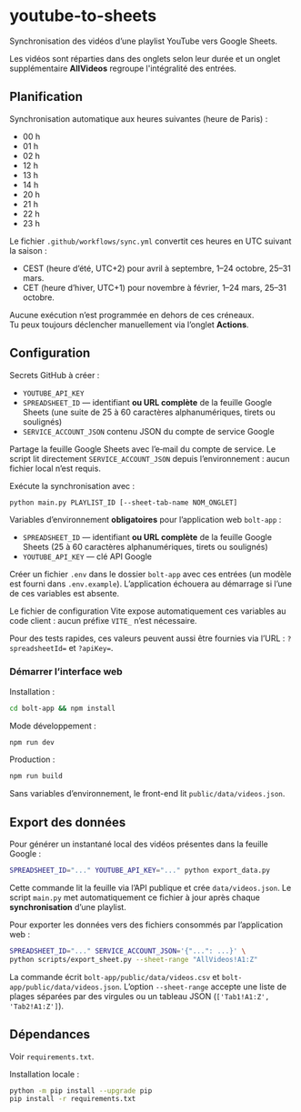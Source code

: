 # youtube-to-sheets

Synchronisation des vidéos d’une playlist YouTube vers Google Sheets.

Les vidéos sont réparties dans des onglets selon leur durée et un onglet
supplémentaire **AllVideos** regroupe l'intégralité des entrées.

## Planification

Synchronisation automatique aux heures suivantes (heure de Paris) :
- 00 h
- 01 h
- 02 h
- 12 h
- 13 h
- 14 h
- 20 h
- 21 h
- 22 h
- 23 h

Le fichier `.github/workflows/sync.yml` convertit ces heures en UTC suivant la saison :
- CEST (heure d’été, UTC+2) pour avril à septembre, 1–24 octobre, 25–31 mars.
- CET (heure d’hiver, UTC+1) pour novembre à février, 1–24 mars, 25–31 octobre.

Aucune exécution n’est programmée en dehors de ces créneaux.  
Tu peux toujours déclencher manuellement via l’onglet **Actions**.

## Configuration

Secrets GitHub à créer :
- `YOUTUBE_API_KEY`
- `SPREADSHEET_ID` — identifiant **ou URL complète** de la feuille Google Sheets
  (une suite de 25 à 60 caractères alphanumériques, tirets ou soulignés)
- `SERVICE_ACCOUNT_JSON` contenu JSON du compte de service Google

Partage la feuille Google Sheets avec l’e‑mail du compte de service.
Le script lit directement `SERVICE_ACCOUNT_JSON` depuis l’environnement : aucun fichier local n’est requis.

Exécute la synchronisation avec :
```bash
python main.py PLAYLIST_ID [--sheet-tab-name NOM_ONGLET]
```

Variables d’environnement **obligatoires** pour l’application web `bolt-app` :
- `SPREADSHEET_ID` — identifiant **ou URL complète** de la feuille Google Sheets
  (25 à 60 caractères alphanumériques, tirets ou soulignés)
- `YOUTUBE_API_KEY` — clé API Google

Créer un fichier `.env` dans le dossier `bolt-app` avec ces entrées (un modèle
est fourni dans `.env.example`). L’application échouera au démarrage si l’une de
ces variables est absente.

Le fichier de configuration Vite expose automatiquement ces variables au
code client : aucun préfixe `VITE_` n’est nécessaire.

Pour des tests rapides, ces valeurs peuvent aussi être fournies via l’URL :
`?spreadsheetId=` et `?apiKey=`.

### Démarrer l’interface web

Installation :
```bash
cd bolt-app && npm install
```

Mode développement :
```bash
npm run dev
```

Production :
```bash
npm run build
```

Sans variables d’environnement, le front-end lit `public/data/videos.json`.

## Export des données

Pour générer un instantané local des vidéos présentes dans la feuille Google :
```bash
SPREADSHEET_ID="..." YOUTUBE_API_KEY="..." python export_data.py
```
Cette commande lit la feuille via l’API publique et crée `data/videos.json`. Le
script `main.py` met automatiquement ce fichier à jour après chaque
**synchronisation** d’une playlist.

Pour exporter les données vers des fichiers consommés par l’application web :
```bash
SPREADSHEET_ID="..." SERVICE_ACCOUNT_JSON='{"...": ...}' \
python scripts/export_sheet.py --sheet-range "AllVideos!A1:Z"
```
La commande écrit `bolt-app/public/data/videos.csv` et
`bolt-app/public/data/videos.json`. L’option `--sheet-range` accepte une liste
de plages séparées par des virgules ou un tableau JSON (`['Tab1!A1:Z',
'Tab2!A1:Z']`).

## Dépendances

Voir `requirements.txt`.

Installation locale :
```bash
python -m pip install --upgrade pip
pip install -r requirements.txt
```
